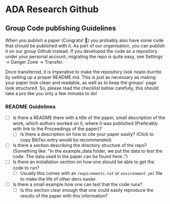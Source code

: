 # ADA Research Github

## Group Code publishing Guidelines

When you publish a paper (Congrats! 🥳) you probably also have some code that should be published with it. As part of our organisation, you can publish it on our group Github instead. If you developed the code as a repository under your personal account, migrating the repo is quite easy, see Settings -> Danger Zone -> Transfer.

Once transferred, it is imperative to make the repository look neato-burrito by setting up a proper README.md. This is just as necessary as making your paper look clean and readable, as well as to keep the groups' page look structured. So, please read the checklist below carefully, this should take a pro like you only a few minutes to do!

### README Guidelines

- [ ] Is there a README there with a title of the paper, small description of the work, which authors worked on it, where it was published (Preferably with link to the Proceedings of the paper)?
  - [ ] Is there a description on how to cite your paper easily? (Click to copy BibTex entry would be recommended)
- [ ] Is there a section describing the directory structure of the repo? (Something like: "In the example_data folder, we put the data to test the code. The data used in the paper can be found here..") 
- [ ] Is there an installation section on how one should be able to get the code to run?
  - [ ] Usually this comes with an `requirements.txt` or `environment.yml` file to make the life of other devs easier.
- [ ] Is there a small example how one can test that the code runs?
  - [ ] Is this section clear enough that one could easily reproduce the results of the paper with this information?
